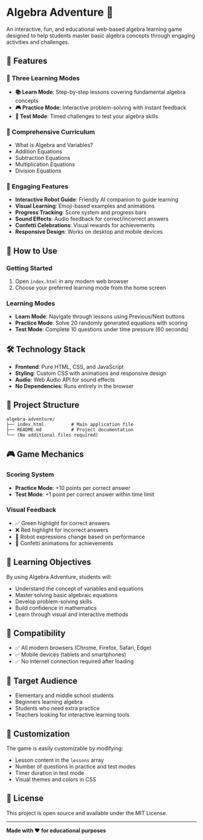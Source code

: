 # Algebra Adventure 🧮

An interactive, fun, and educational web-based algebra learning game designed to help students master basic algebra concepts through engaging activities and challenges.

## 🌟 Features

### 🎯 Three Learning Modes
- **📚 Learn Mode**: Step-by-step lessons covering fundamental algebra concepts
- **🎮 Practice Mode**: Interactive problem-solving with instant feedback
- **🧪 Test Mode**: Timed challenges to test your algebra skills

### 📖 Comprehensive Curriculum
- What is Algebra and Variables?
- Addition Equations
- Subtraction Equations  
- Multiplication Equations
- Division Equations

### 🎨 Engaging Features
- **Interactive Robot Guide**: Friendly AI companion to guide learning
- **Visual Learning**: Emoji-based examples and animations
- **Progress Tracking**: Score system and progress bars
- **Sound Effects**: Audio feedback for correct/incorrect answers
- **Confetti Celebrations**: Visual rewards for achievements
- **Responsive Design**: Works on desktop and mobile devices

## 🚀 How to Use

### Getting Started
1. Open `index.html` in any modern web browser
2. Choose your preferred learning mode from the home screen

### Learning Modes
- **Learn Mode**: Navigate through lessons using Previous/Next buttons
- **Practice Mode**: Solve 20 randomly generated equations with scoring
- **Test Mode**: Complete 10 questions under time pressure (60 seconds)

## 🛠️ Technology Stack

- **Frontend**: Pure HTML, CSS, and JavaScript
- **Styling**: Custom CSS with animations and responsive design
- **Audio**: Web Audio API for sound effects
- **No Dependencies**: Runs entirely in the browser

## 📁 Project Structure

```
algebra-adventure/
├── index.html          # Main application file
├── README.md           # Project documentation
└── (No additional files required)
```

## 🎮 Game Mechanics

### Scoring System
- **Practice Mode**: +10 points per correct answer
- **Test Mode**: +1 point per correct answer within time limit

### Visual Feedback
- ✅ Green highlight for correct answers
- ❌ Red highlight for incorrect answers
- 🤖 Robot expressions change based on performance
- 🎉 Confetti animations for achievements

## 🌈 Learning Objectives

By using Algebra Adventure, students will:
- Understand the concept of variables and equations
- Master solving basic algebraic equations
- Develop problem-solving skills
- Build confidence in mathematics
- Learn through visual and interactive methods

## 📱 Compatibility

- ✅ All modern browsers (Chrome, Firefox, Safari, Edge)
- ✅ Mobile devices (tablets and smartphones)
- ✅ No internet connection required after loading

## 🎯 Target Audience

- Elementary and middle school students
- Beginners learning algebra
- Students who need extra practice
- Teachers looking for interactive learning tools

## 🔧 Customization

The game is easily customizable by modifying:
- Lesson content in the `lessons` array
- Number of questions in practice and test modes
- Timer duration in test mode
- Visual themes and colors in CSS

## 📄 License

This project is open source and available under the MIT License.

---

**Made with ❤️ for educational purposes**
